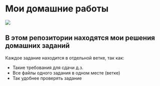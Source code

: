 # Мои домашние работы

![](https://github.githubassets.com/images/modules/logos_page/GitHub-Logo.png)

## В этом репозитории находятся мои решения домашних заданий

Каждое задание находится в отдельной ветке, так как:
- Такие требования для сдачи д.з.
- Все файлы одного задания в одном месте (ветке)
- Так удобнее проверять задание
